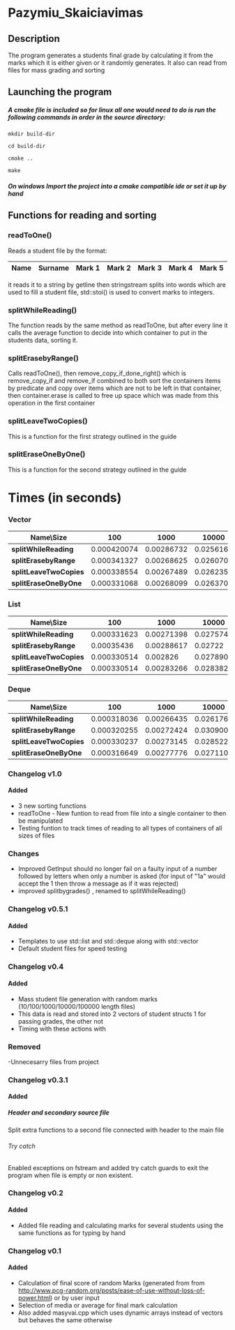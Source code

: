 # Pazymiu_Skaiciavimas

## Description

The program generates a students final grade by calculating it from the marks which it is either given or it randomly generates.
It also can read from files for mass grading and sorting

## Launching the program
##### A cmake file is included so for linux all one would need to do is run the following commands in order in the source directory:

```mkdir build-dir  ```

```cd build-dir ```

```cmake .. ```

```make ```

##### On windows Import the project into a cmake compatible ide or set it up by hand

## Functions for reading and sorting
### readToOne()
Reads a student file by the format:

Name | Surname | Mark 1 | Mark 2| Mark 3 | Mark 4 | Mark 5
--- | ---- | ---- | ---- | ---- | ---- | ----| 

it reads it to a string by getline then stringstream splits into words which are used to fill a student file, std::stoi() is used to convert marks to integers.
### splitWhileReading()
The function reads by the same method as readToOne, but after every line it calls the average function to decide into which container to put in the students data, sorting it.
### splitErasebyRange()
Calls readToOne(), then remove_copy_if_done_right() which is remove_copy_if and remove_if combined to both sort the containers items by predicate and copy over items which are not to be left in that container, then container.erase is called to free up space which was made from this operation in the first container
### splitLeaveTwoCopies()
This is a function for the first strategy outlined in the guide
### splitEraseOneByOne()
This is a function for the second strategy outlined in the guide

# Times (in seconds)
### Vector  

 Name\Size| 100       | 1000     | 10000      | 100000
-|---------- |-----------|-------------|----------
**splitWhileReading**  |0.000420074  |   0.00286732    |   0.0256167 |  0.270532   
**splitErasebyRange** | 0.000341327 |    0.00268625    |  0.0260706 |     0.278586    
**splitLeaveTwoCopies** |0.000338554  |    0.00267489   |   0.0262359   |     0.282615  
**splitEraseOneByOne** |0.000331068  |  0.00268099  |     0.0263707  |     0.297115  

### List

 Name\Size| 100       | 1000     | 10000      | 100000
-|---------- |-----------|-------------|----------
**splitWhileReading**  |0.000331623   |    0.00271398   |  0.027574  |0.273249
**splitErasebyRange** |  0.00035436 |     0.00288617  |   0.02722    | 0.286076
**splitLeaveTwoCopies** |0.000330514  |   0.002826  |     0.0278901| 0.289449
**splitEraseOneByOne** |0.000330514  |  0.00283266 |       0.0283829  |  0.28891 

### Deque 

 Name\Size| 100       | 1000     | 10000      | 100000
-|---------- |-----------|-------------|----------
**splitWhileReading**  |0.000318036   |    0.00266435  |  0.026176 | 0.273003 
**splitErasebyRange** |  0.000320255 |     0.00272424  |   0.0309005   | 0.281683 
**splitLeaveTwoCopies** | 0.000330237   |  0.00273145  |    0.0285229 |  0.282105
**splitEraseOneByOne** |0.000316649  |   0.00277776 |        0.0271104 | 0.283125 


### Changelog v1.0
#### Added
 - 3 new sorting functions
- readToOne -  New funtion to read from file into a single container to then be manipulated
 - Testing funtion to track times of reading to all types of containers of all sizes of files
### Changes
- Improved GetInput should no longer fail on a faulty input of a number followed by letters when only a number is asked (for input of  "1a" would accept the 1 then throw a message as if it was rejected)
 - improved splitbygrades() , renamed to splitWhileReading()
### Changelog v0.5.1
#### Added
 - Templates to use std::list and std::deque along with std::vector
 - Default student files for speed testing
### Changelog v0.4
#### Added
 - Mass student file generation with random marks (10/100/1000/10000/100000 length files)
 - This data is read and stored into 2 vectors of student structs 1 for passing grades, the other not
 - Timing with these actions with <chrono>
 ### Removed
  -Unnecesarry files from project
### Changelog v0.3.1
#### Added
 ##### Header and secondary source file
Split extra functions to a second file connected with header to the main file
###### Try catch
Enabled exceptions on fstream and added try catch guards to exit the program when file is empty or non existent.
### Changelog v0.2
#### Added
- Added file reading and calculating marks for several students using the same functions as for typing by hand
### Changelog v0.1 
#### Added
- Calculation of final score of random Marks (generated from from http://www.pcg-random.org/posts/ease-of-use-without-loss-of-power.html) or by user input
- Selection of media or average for final mark calculation
- Also added masyvai.cpp which uses dynamic arrays instead of vectors but behaves the same otherwise


